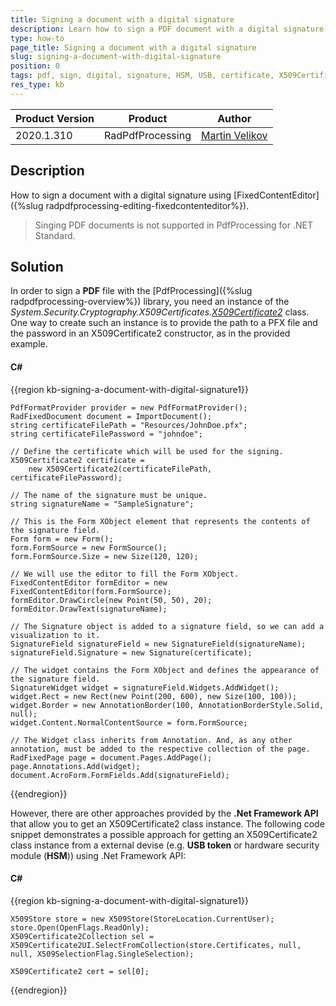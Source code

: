 ```yaml
---
title: Signing a document with a digital signature
description: Learn how to sign a PDF document with a digital signature using the API of PdfProcessing.
type: how-to
page_title: Signing a document with a digital signature
slug: signing-a-document-with-digital-signature
position: 0
tags: pdf, sign, digital, signature, HSM, USB, certificate, X509Certificate2
res_type: kb
---
```


<table>
<thead>
	<tr>
		<th>Product Version</th>
		<th>Product</th>
		<th>Author</th>
	</tr>
</thead>
<tbody>
	<tr>
		<td>2020.1.310</td>
		<td>RadPdfProcessing</td>
		<td><a href="https://www.telerik.com/blogs/author/martin-velikov">Martin Velikov</a></td>
	</tr>
</tbody>
</table>

## Description

How to sign a document with a digital signature using [FixedContentEditor]({%slug radpdfprocessing-editing-fixedcontenteditor%}).

>Singing PDF documents is not supported in PdfProcessing for .NET Standard.

## Solution

In order to sign a **PDF** file with the [PdfProcessing]({%slug radpdfprocessing-overview%}) library, you need an instance of the _System.Security.Cryptography.X509Certificates.[X509Certificate2](https://docs.microsoft.com/en-us/dotnet/api/system.security.cryptography.x509certificates.x509certificate2)_ class. One way to create such an instance is to provide the path to a PFX file and the password in an X509Certificate2 constructor, as in the provided example.

#### __C#__

{{region kb-signing-a-document-with-digital-signature1}}

	PdfFormatProvider provider = new PdfFormatProvider();
	RadFixedDocument document = ImportDocument();
	string certificateFilePath = "Resources/JohnDoe.pfx";
	string certificateFilePassword = "johndoe";

	// Define the certificate which will be used for the signing. 
	X509Certificate2 certificate =
		new X509Certificate2(certificateFilePath, certificateFilePassword);

	// The name of the signature must be unique. 
	string signatureName = "SampleSignature";

	// This is the Form XObject element that represents the contents of the signature field. 
	Form form = new Form();
	form.FormSource = new FormSource();
	form.FormSource.Size = new Size(120, 120);

	// We will use the editor to fill the Form XObject. 
	FixedContentEditor formEditor = new FixedContentEditor(form.FormSource);
	formEditor.DrawCircle(new Point(50, 50), 20);
	formEditor.DrawText(signatureName);

	// The Signature object is added to a signature field, so we can add a visualization to it. 
	SignatureField signatureField = new SignatureField(signatureName);
	signatureField.Signature = new Signature(certificate);

	// The widget contains the Form XObject and defines the appearance of the signature field. 
	SignatureWidget widget = signatureField.Widgets.AddWidget();
	widget.Rect = new Rect(new Point(200, 600), new Size(100, 100));
	widget.Border = new AnnotationBorder(100, AnnotationBorderStyle.Solid, null);
	widget.Content.NormalContentSource = form.FormSource;

	// The Widget class inherits from Annotation. And, as any other annotation, must be added to the respective collection of the page. 
	RadFixedPage page = document.Pages.AddPage();
	page.Annotations.Add(widget);
	document.AcroForm.FormFields.Add(signatureField);
 
{{endregion}}

However, there are other approaches provided by the **.Net Framework API** that allow you to get an X509Certificate2 class instance. The following code snippet demonstrates a possible approach for getting an X509Certificate2 class instance from a external devise (e.g. **USB token** or hardware security module (**HSM**)) using .Net Framework API:

#### __C#__

{{region kb-signing-a-document-with-digital-signature1}}

	X509Store store = new X509Store(StoreLocation.CurrentUser);
	store.Open(OpenFlags.ReadOnly);
	X509Certificate2Collection sel = X509Certificate2UI.SelectFromCollection(store.Certificates, null, null, X509SelectionFlag.SingleSelection);

	X509Certificate2 cert = sel[0];

{{endregion}}

